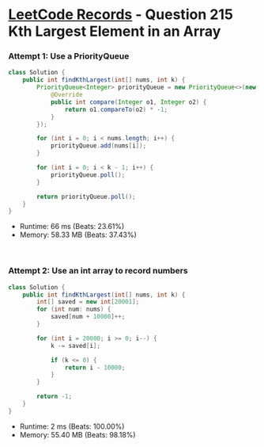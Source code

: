 # [LeetCode Records](../../README.md) - Question 215 Kth Largest Element in an Array

### Attempt 1: Use a PriorityQueue
```java
class Solution {
    public int findKthLargest(int[] nums, int k) {
        PriorityQueue<Integer> priorityQueue = new PriorityQueue<>(new Comparator<Integer>() {
            @Override
            public int compare(Integer o1, Integer o2) {
                return o1.compareTo(o2) * -1;
            }
        });

        for (int i = 0; i < nums.length; i++) {
            priorityQueue.add(nums[i]);
        }

        for (int i = 0; i < k - 1; i++) {
            priorityQueue.poll();
        }

        return priorityQueue.poll();
    }
}
```
- Runtime: 66 ms (Beats: 23.61%)
- Memory: 58.33 MB (Beats: 37.43%)

<br>

### Attempt 2: Use an int array to record numbers
```java
class Solution {
    public int findKthLargest(int[] nums, int k) {
        int[] saved = new int[20001];
        for (int num: nums) {
            saved[num + 10000]++;
        }

        for (int i = 20000; i >= 0; i--) {
            k -= saved[i];

            if (k <= 0) {
                return i - 10000;
            }
        }

        return -1;
    }
}
```
- Runtime: 2 ms (Beats: 100.00%)
- Memory: 55.40 MB (Beats: 98.18%)

<br>
